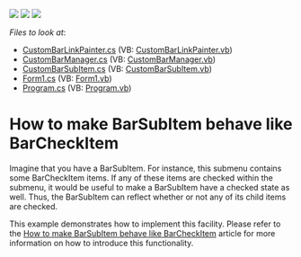 <!-- default badges list -->
![](https://img.shields.io/endpoint?url=https://codecentral.devexpress.com/api/v1/VersionRange/128617173/12.1.4%2B)
[![](https://img.shields.io/badge/Open_in_DevExpress_Support_Center-FF7200?style=flat-square&logo=DevExpress&logoColor=white)](https://supportcenter.devexpress.com/ticket/details/E4178)
[![](https://img.shields.io/badge/📖_How_to_use_DevExpress_Examples-e9f6fc?style=flat-square)](https://docs.devexpress.com/GeneralInformation/403183)
<!-- default badges end -->
<!-- default file list -->
*Files to look at*:

* [CustomBarLinkPainter.cs](./CS/CustomBarSubItem/CustomBarManager/CustomBarLinkPainter.cs) (VB: [CustomBarLinkPainter.vb](./VB/CustomBarSubItem/CustomBarManager/CustomBarLinkPainter.vb))
* [CustomBarManager.cs](./CS/CustomBarSubItem/CustomBarManager/CustomBarManager.cs) (VB: [CustomBarManager.vb](./VB/CustomBarSubItem/CustomBarManager/CustomBarManager.vb))
* [CustomBarSubItem.cs](./CS/CustomBarSubItem/CustomBarManager/CustomBarSubItem.cs) (VB: [CustomBarSubItem.vb](./VB/CustomBarSubItem/CustomBarManager/CustomBarSubItem.vb))
* [Form1.cs](./CS/CustomBarSubItem/Form1.cs) (VB: [Form1.vb](./VB/CustomBarSubItem/Form1.vb))
* [Program.cs](./CS/CustomBarSubItem/Program.cs) (VB: [Program.vb](./VB/CustomBarSubItem/Program.vb))
<!-- default file list end -->
# How to make BarSubItem behave like BarCheckItem


<p>Imagine that you have a BarSubItem. For instance, this submenu contains some BarCheckItem items. If any of these items are checked within the submenu, it would be useful to make a BarSubItem have a checked state as well.  Thus, the BarSubItem can reflect whether or not any of  its child items are checked. </p><p>This example demonstrates how to implement this facility.  Please refer to the <a href="https://www.devexpress.com/Support/Center/p/KA18594">How to make BarSubItem behave like BarCheckItem</a> article for more information on how to introduce this functionality.</p><br />


<br/>


